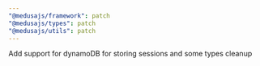 ```yaml
---
"@medusajs/framework": patch
"@medusajs/types": patch
"@medusajs/utils": patch
---
```


Add support for dynamoDB for storing sessions and some types cleanup
